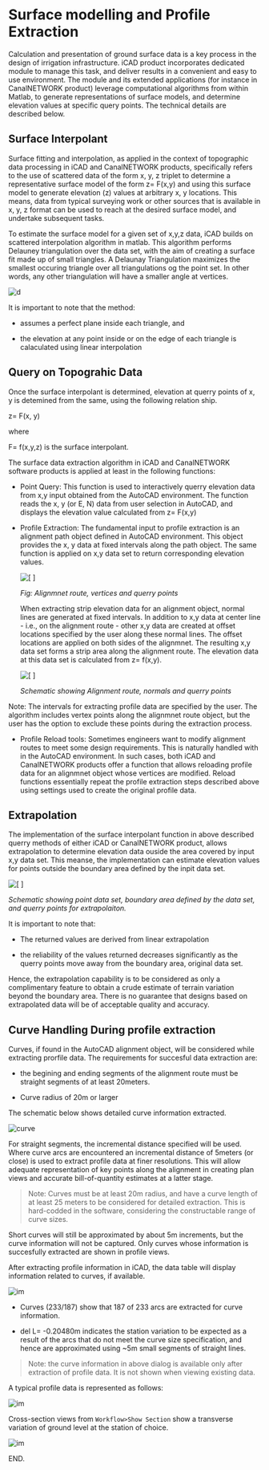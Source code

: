 # Surface modelling and Profile Extraction

Calculation and presentation of ground surface data is a key process in the design of irrigation infrastructure. iCAD product incorporates dedicated module to manage this task, and deliver results in a convenient and easy to use environment.  The module and its extended applications (for instance in CanalNETWORK product) leverage computational algorithms from within Matlab, to generate representations of surface models, and determine elevation values at specific query points. The technical details are described below.

## Surface Interpolant

Surface fitting and interpolation, as applied in the context of topographic data processing in iCAD and CanalNETWORK products, specifically refers to the use of scattered data of the form x, y, z triplet to determine a representative surface model of the form z= F(x,y) and using this surface model to generate elevation (z) values at arbitrary x, y locations. This means, data from typical surveying work or other sources that is available in x, y, z format can be used to reach at the desired surface model, and undertake subsequent tasks.

To estimate the surface model for a given set of x,y,z data, iCAD builds on scattered interpolation algorithm in matlab. This algorithm performs Delauney triangulation over the data set, with the aim of creating a surface fit made up of small triangles. A Delaunay Triangulation maximizes  the smallest occuring triangle over all triangulations og the point set. In other words, any other triangulation will have a smaller angle at vertices.

![d](Images/2.png)

It is important to note that the method:

- assumes a perfect plane inside each triangle, and 

- the elevation at any point inside or on the edge of each triangle is calaculated using linear interpolation

## Query on Topograhic Data

Once the surface interpolant is determined, elevation at querry points of x, y is detemined from the same, using the following relation ship.

z= F(x, y)

where

F= f(x,y,z) is the surface interpolant.

The surface data extraction algorithm in iCAD and CanalNETWORK software products is applied at least in the following functions:

- Point  Query: This function is used to interactively querry elevation data from x,y input obtained from the AutoCAD environment. The function reads the x, y (or E, N) data from user selection in AutoCAD, and displays the elevation value calculated from z= F(x,y)

- Profile Extraction: The fundamental input to profile extraction is an alignment path object defined in AutoCAD environment. This object provides the  x, y data at fixed intervals along the path object. The same function is applied on x,y data set to return corresponding elevation values. 
  
  ![[  ] ](Images/Fig1.jpg)
  
  *Fig: Alignmnet route, vertices and querry points*
  
  When extracting strip elevation data for an alignment object, normal lines are generated at fixed intervals. In addition to x,y data at center line - i.e., on the alignment route - other x,y data are created at offset locations specified by the user along these normal lines. The offset locations are applied on both sides of the alignmnet. The resulting x,y data set forms a strip area along the alignment route. The elevation data at this data set is calculated from z= f(x,y).
  
  ![[  ]](Images/Fig3.jpg) 
  
  *Schematic showing Alignment route, normals and querry points*

Note: The intervals for extracting profile data are specified by the user. The algorithm includes vertex points along the alignmnet route object, but the user has the option to exclude these points during the extraction process.

- Profile Reload tools: Sometimes engineers want to modify alignment routes to meet some design requirements. This is naturally handled with in the AutoCAD environment. In such cases, both iCAD and CanalNETWORK products offer a function that allows reloading profile data for an alignmnet object whose vertices are modified. Reload functions essentially repeat the profile extraction steps described above using  settings used to create the original profile data.

## Extrapolation

The implementation of the surface interpolant function in above described querry methods of either iCAD or CanalNETWORK product, allows extrapolation to determine elevation data ouside the area covered by input x,y data set. This meanse, the implementation can estimate elevation values for points outside the boundary area defined by the inpit data set. 

![[  ]](Images/Fig2.jpg) 

*Schematic showing point data set, boundary area defined by the data set, and querry points for extrapolaiton.*

It is important to note that:

- The returned values are derived from linear extrapolation

- the reliability of the values returned decreases significantly as the querry points move away from the boundary area, original data set. 

Hence, the extrapolation capability is to be considered as only a complimentary feature to obtain a crude estimate of terrain variation beyond the boundary area. There is no guarantee that designs based on extrapolated data will be of acceptable quality and accuracy.

## Curve Handling During profile extraction

Curves, if found in the AutoCAD alignment object, will be considered while extracting prorfile data. The requirements for succesful data extraction are:

- the begining and ending segments of the alignment route must be straight segments of at least 20meters.

- Curve radius of 20m or larger



The schematic below shows detailed curve information extracted.

![curve](Images/Image%20curve2.png)



For straight segments, the incremental distance specified will be used. Where curve arcs are encountered an incremental distance of 5meters (or close) is used to extract profile data at finer resolutions. This will allow adequate representation of key points along the alignment in creating plan views and accurate bill-of-quantity estimates at a latter stage.



> Note: Curves must be at least 20m radius, and have a curve length of at least 25 meters to be considered for detailed extraction. This is hard-codded in the software, considering the constructable range of curve sizes.



Short curves will still be approximated by about 5m increments, but the curve information will not be captured. Only curves whose information is succesfully extracted are shown in profile views.



After extracting profile information in iCAD, the data table will display information related to curves, if available.

![im](Images/Image%204.png)



* Curves (233/187) show that 187 of 233 arcs are extracted for curve information.

* del L= -0.20480m indicates the station variation to be expected as a result of the arcs that do not meet the curve size specification, and hence are approximated using ~5m small segments of straight lines.

> Note: the curve information in above dialog is available only after extraction of profile data. It is not shown when viewing existing data.



A typical profile data is represented as follows:

![im](Images/Image%20006.png)



Cross-section views from `Workflow>Show Section` show a transverse variation of ground level at the station of choice.

![im](Images/Image%20007.png)





END.
